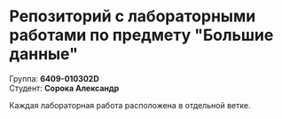 # Репозиторий с лабораторными работами по предмету "Большие данные"

Группа: **6409-010302D** \
Студент: **Сорока Александр**

Каждая лабораторная работа расположена в отдельной ветке.